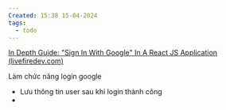 ```yaml
---
Created: 15:38 15-04-2024
tags:
  - todo
---
```


[In Depth Guide: "Sign In With Google" In A React JS Application (livefiredev.com)](https://livefiredev.com/in-depth-guide-sign-in-with-google-in-a-react-js-application/)

Làm chức năng login google
- Lưu thông tin user sau khi login thành công
- 